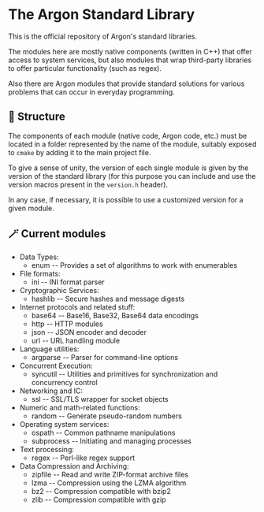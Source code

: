 # The Argon Standard Library
This is the official repository of Argon's standard libraries.

The modules here are mostly native components (written in C++) that offer access to system services, but also modules that wrap third-party libraries to offer particular functionality (such as regex).

Also there are Argon modules that provide standard solutions for various problems that can occur in everyday programming.

## 🚧 Structure

The components of each module (native code, Argon code, etc.) must be located in a folder represented by the name of the module, suitably exposed to `cmake` by adding it to the main project file.

To give a sense of unity, the version of each single module is given by the version of the standard library (for this purpose you can include and use the version macros present in the `version.h` header). 

In any case, if necessary, it is possible to use a customized version for a given module.

## 🪄 Current modules

- Data Types:
  - enum -- Provides a set of algorithms to work with enumerables
- File formats:
  - ini -- INI format parser
- Cryptographic Services:
  - hashlib -- Secure hashes and message digests
- Internet protocols and related stuff:
  - base64 -- Base16, Base32, Base64 data encodings
  - http -- HTTP modules 
  - json -- JSON encoder and decoder
  - url -- URL handling module
- Language utilities:
  - argparse -- Parser for command-line options
- Concurrent Execution:
  - syncutil -- Utilities and primitives for synchronization and concurrency control
- Networking and IC:
  - ssl -- SSL/TLS wrapper for socket objects
- Numeric and math-related functions:
  - random -- Generate pseudo-random numbers
- Operating system services:
  - ospath -- Common pathname manipulations
  - subprocess -- Initiating and managing processes
- Text processing:
  - regex -- Perl-like regex support
- Data Compression and Archiving:
  - zipfile -- Read and write ZIP-format archive files
  - lzma -- Compression using the LZMA algorithm
  - bz2 -- Compression compatible with bzip2
  - zlib -- Compression compatible with gzip
